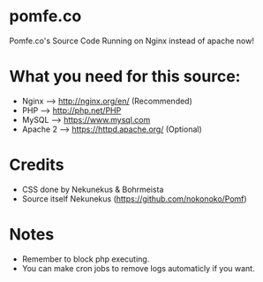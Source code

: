 # pomfe.co

Pomfe.co's Source Code
Running on Nginx instead of apache now!

# What you need for this source:
* Nginx --> http://nginx.org/en/ (Recommended)
* PHP --> http://php.net/PHP
* MySQL --> https://www.mysql.com
* Apache 2 --> https://httpd.apache.org/ (Optional)


# Credits
* CSS done by Nekunekus & Bohrmeista
* Source itself Nekunekus (https://github.com/nokonoko/Pomf)

# Notes
* Remember to block php executing.
* You can make cron jobs to remove logs automaticly if you want.
